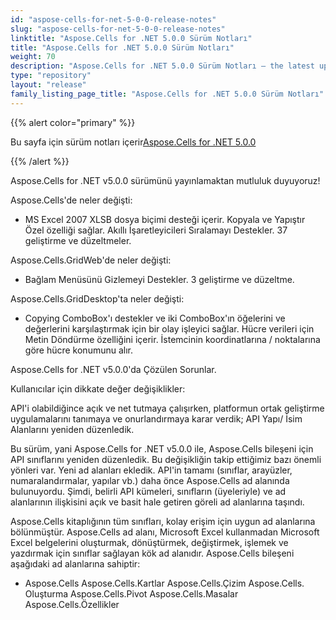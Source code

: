 ```yaml
---
id: "aspose-cells-for-net-5-0-0-release-notes"
slug: "aspose-cells-for-net-5-0-0-release-notes"
linktitle: "Aspose.Cells for .NET 5.0.0 Sürüm Notları"
title: "Aspose.Cells for .NET 5.0.0 Sürüm Notları"
weight: 70
description: "Aspose.Cells for .NET 5.0.0 Sürüm Notları – the latest updates and fixes."
type: "repository"
layout: "release"
family_listing_page_title: "Aspose.Cells for .NET 5.0.0 Sürüm Notları"
---
```

{{% alert color="primary" %}} 

 Bu sayfa için sürüm notları içerir[Aspose.Cells for .NET 5.0.0](https://releases.aspose.com/cells/net/new-releases/aspose.cells-for-.net-5.0.0/)

{{% /alert %}} 

 Aspose.Cells for .NET v5.0.0 sürümünü yayınlamaktan mutluluk duyuyoruz!

 Aspose.Cells'de neler değişti:

- MS Excel 2007 XLSB dosya biçimi desteği içerir.
 Kopyala ve Yapıştır Özel özelliği sağlar.
Akıllı İşaretleyicileri Sıralamayı Destekler.
 37 geliştirme ve düzeltmeler.

 Aspose.Cells.GridWeb'de neler değişti:

- Bağlam Menüsünü Gizlemeyi Destekler.
 3 geliştirme ve düzeltme.



 Aspose.Cells.GridDesktop'ta neler değişti:

- Copying ComboBox'ı destekler ve iki ComboBox'ın öğelerini ve değerlerini karşılaştırmak için bir olay işleyici sağlar.
 Hücre verileri için Metin Döndürme özelliğini içerir.
 İstemcinin koordinatlarına / noktalarına göre hücre konumunu alır.

 Aspose.Cells for .NET v5.0.0'da Çözülen Sorunlar.







 Kullanıcılar için dikkate değer değişiklikler:

 API'i olabildiğince açık ve net tutmaya çalışırken, platformun ortak geliştirme uygulamalarını tanımaya ve onurlandırmaya karar verdik; API Yapı/ İsim Alanlarını yeniden düzenledik.

Bu sürüm, yani Aspose.Cells for .NET v5.0.0 ile, Aspose.Cells bileşeni için API sınıflarını yeniden düzenledik. Bu değişikliğin takip ettiğimiz bazı önemli yönleri var. Yeni ad alanları ekledik. API'in tamamı (sınıflar, arayüzler, numaralandırmalar, yapılar vb.) daha önce Aspose.Cells ad alanında bulunuyordu. Şimdi, belirli API kümeleri, sınıfların (üyeleriyle) ve ad alanlarının ilişkisini açık ve basit hale getiren göreli ad alanlarına taşındı.

 Aspose.Cells kitaplığının tüm sınıfları, kolay erişim için uygun ad alanlarına bölünmüştür. Aspose.Cells ad alanı, Microsoft Excel kullanmadan Microsoft Excel belgelerini oluşturmak, dönüştürmek, değiştirmek, işlemek ve yazdırmak için sınıflar sağlayan kök ad alanıdır. Aspose.Cells bileşeni aşağıdaki ad alanlarına sahiptir:

- Aspose.Cells
 Aspose.Cells.Kartlar
 Aspose.Cells.Çizim
 Aspose.Cells. Oluşturma
 Aspose.Cells.Pivot
 Aspose.Cells.Masalar
 Aspose.Cells.Özellikler
